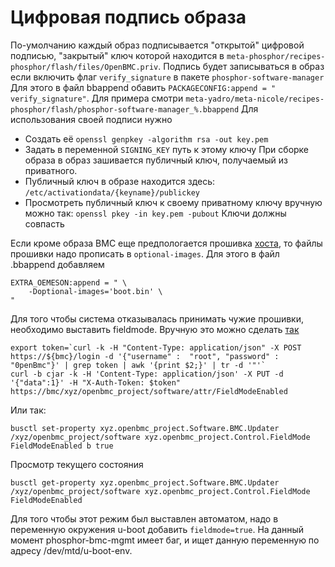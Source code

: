 # Цифровая подпись образа
По-умолчанию каждый образ подписывается "открытой" цифровой подписью, "закрытый" ключ которой находится в `meta-phosphor/recipes-phosphor/flash/files/OpenBMC.priv`.
Подпись будет записываться  в образ если включить флаг `verify_signature` в пакете `phosphor-software-manager`
Для этого в файл bbappend обавить
`PACKAGECONFIG:append = " verify_signature"`. Для примера смотри `meta-yadro/meta-nicole/recipes-phosphor/flash/phosphor-software-manager_%.bbappend`
Для использования своей подписи нужно
- Создать её `openssl genpkey -algorithm rsa -out key.pem`
- Задать в переменной `SIGNING_KEY` путь к этому ключу
При сборке образа в образ зашивается публичный ключ, получаемый из приватного.
- Публичный ключ в образе находится здесь: `/etc/activationdata/{keyname}/publickey`
- Просмотреть публичный ключ к своему приватному ключу вручную можно так: `openssl pkey -in key.pem -pubout`
Ключи должны совпасть

Если кроме образа BMC еще предпологается прошивка [хоста](host_firmware_update.md), то файлы прошивки надо прописать в `optional-images`. Для этого в файл .bbappend добавляем
```
EXTRA_OEMESON:append = " \
    -Doptional-images='boot.bin' \
"
```

Для того чтобы система отказывалась принимать чужие прошивки, необходимо выставить fieldmode.
Вручную это можно сделать [так](https://github.com/openbmc/docs/blob/master/architecture/code-update/code-update.md#software-field-mode)
```
export token=`curl -k -H "Content-Type: application/json" -X POST https://${bmc}/login -d '{"username" :  "root", "password" :  "0penBmc"}' | grep token | awk '{print $2;}' | tr -d '"'`
curl -b cjar -k -H 'Content-Type: application/json' -X PUT -d '{"data":1}' -H "X-Auth-Token: $token" https://bmc/xyz/openbmc_project/software/attr/FieldModeEnabled
```
Или так:
```
busctl set-property xyz.openbmc_project.Software.BMC.Updater /xyz/openbmc_project/software xyz.openbmc_project.Control.FieldMode FieldModeEnabled b true
```
Просмотр текущего состояния
```
busctl get-property xyz.openbmc_project.Software.BMC.Updater /xyz/openbmc_project/software xyz.openbmc_project.Control.FieldMode FieldModeEnabled
```
Для того чтобы этот режим был выставлен автоматом, надо в переменную окружения u-boot добавить `fieldmode=true`. На данный момент phosphor-bmc-mgmt имеет баг, и ищет данную переменную по адресу  /dev/mtd/u-boot-env.